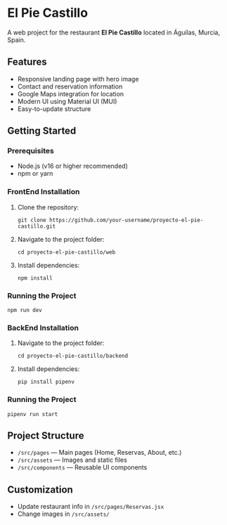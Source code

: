 # El Pie Castillo

A web project for the restaurant **El Pie Castillo** located in Águilas, Murcia, Spain.

## Features

- Responsive landing page with hero image
- Contact and reservation information
- Google Maps integration for location
- Modern UI using Material UI (MUI)
- Easy-to-update structure

## Getting Started

### Prerequisites

- Node.js (v16 or higher recommended)
- npm or yarn

### FrontEnd Installation

1. Clone the repository:
   ```
   git clone https://github.com/your-username/proyecto-el-pie-castillo.git
   ```
2. Navigate to the project folder:
   ```
   cd proyecto-el-pie-castillo/web
   ```
3. Install dependencies:
   ```
   npm install
   ```

### Running the Project

```
npm run dev
```
### BackEnd Installation

1. Navigate to the project folder:
   ```
   cd proyecto-el-pie-castillo/backend
   ```
3. Install dependencies:
   ```
   pip install pipenv
   ```

### Running the Project

```
pipenv run start
```
## Project Structure

- `/src/pages` — Main pages (Home, Reservas, About, etc.)
- `/src/assets` — Images and static files
- `/src/components` — Reusable UI components

## Customization

- Update restaurant info in `/src/pages/Reservas.jsx`
- Change images in `/src/assets/`
